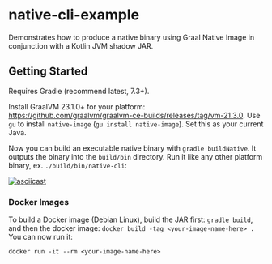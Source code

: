 # native-cli-example
Demonstrates how to produce a native binary using Graal Native Image in conjunction with a Kotlin JVM shadow JAR.

## Getting Started

Requires Gradle (recommend latest, 7.3+).

Install GraalVM 23.1.0+ for your platform: https://github.com/graalvm/graalvm-ce-builds/releases/tag/vm-21.3.0. Use `gu` to install `native-image` (`gu install native-image`). Set this as your current Java.

Now you can build an executable native binary with `gradle buildNative`. It outputs the binary into the `build/bin` directory. Run it like any other platform binary, ex. `./build/bin/native-cli`:

[![asciicast](https://asciinema.org/a/310867.svg)](https://asciinema.org/a/310867?speed=4&loop=0&autoplay=1)

### Docker Images

To build a Docker image (Debian Linux), build the JAR first: `gradle build`, and then the docker image: `docker build -tag <your-image-name-here> .` You can now run it:

```
docker run -it --rm <your-image-name-here>
```
